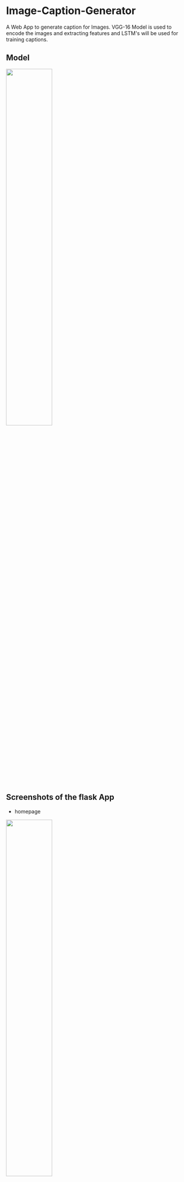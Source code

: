 # Image-Caption-Generator
A Web App to generate caption for Images. VGG-16 Model is used to encode the images and extracting features and LSTM's will be used for training captions.

## Model
<img src = "https://raw.githubusercontent.com/yunjey/pytorch-tutorial/master/tutorials/03-advanced/image_captioning/png/model.png" width = 50%>

## Screenshots of the flask App
- homepage
<img src = "screenshots/home.PNG" width = 50%>

- application page
<img src = "screenshots/cap.PNG" width = 50%>

- output
<img src = "screenshots/Capture.PNG" width = 50%>

- developer page
<img src = "screenshots/developer.PNG" width = 50%>


## How to run the project
- Install python 3 (3.7 or higher) and add python to path
- Clone the repository using cmd or bash:
```shell
git clone https://github.com/ABX9801/Book-Review-Website.git
```
- Install requirements using cmd or bash:
```shell
pip install -r requirements.txt
```
- Run the server in using cmd or bash:
```shell
flask run
```
- You will get a link in bash or cmd like http://127.0.0.1:5000/
- The website will run on this link

<p align="center">
  <img src = "static/images/logo.png" width = 150px>
</p>
